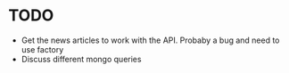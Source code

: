 # TODO

- Get the news articles to work with the API. Probaby a bug and need to use
    factory
- Discuss different mongo queries
